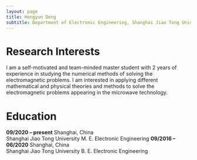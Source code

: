 ```yaml
---
layout: page
title: Hongyun Deng
subtitle: Department of Electronic Engineering, Shanghai Jiao Tong University, Shang hai, China
---
```

# Research Interests  
I am a self-motivated and team-minded master student with 2 years of experience in studying the 
numerical methods of solving the electromagnetic problems. I am interested in applying different 
mathematical and physical theories and methods to solve the electromagnetic problems appearing in 
the microwave technology.

# Education
**09/2020 – present** Shanghai, China<br>
Shanghai Jiao Tong University  M. E. Electronic Engineering
**09/2016 – 06/2020**  Shanghai, China<br>
Shanghai Jiao Tong University  B. E. Electronic Engineering
